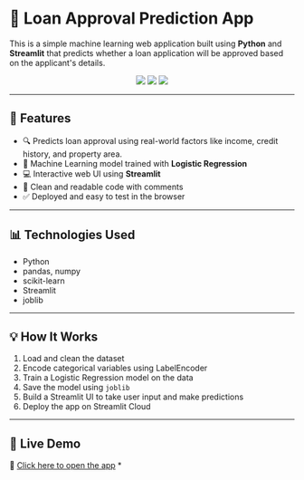 
# 🏦 Loan Approval Prediction App

This is a simple machine learning web application built using **Python** and **Streamlit** that predicts whether a loan application will be approved based on the applicant's details.

<p align="center">
  <img src="https://img.shields.io/badge/Machine%20Learning-Logistic%20Regression-blue.svg" />
  <img src="https://img.shields.io/badge/Streamlit-Deployed-success.svg" />
  <img src="https://img.shields.io/badge/Python-3.x-yellow.svg" />
</p>

---

## 📌 Features

- 🔍 Predicts loan approval using real-world factors like income, credit history, and property area.
- 🧠 Machine Learning model trained with **Logistic Regression**
- 💻 Interactive web UI using **Streamlit**
- 📁 Clean and readable code with comments
- ✅ Deployed and easy to test in the browser

---

## 📊 Technologies Used

- Python
- pandas, numpy
- scikit-learn
- Streamlit
- joblib

---

## 💡 How It Works

1. Load and clean the dataset
2. Encode categorical variables using LabelEncoder
3. Train a Logistic Regression model on the data
4. Save the model using `joblib`
5. Build a Streamlit UI to take user input and make predictions
6. Deploy the app on Streamlit Cloud

---

## 🚀 Live Demo

🔗 [Click here to open the app](https://domakuntlatejaswi-loanapprovalproject-app-29bld8.streamlit.app/) *
